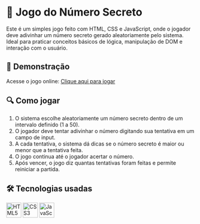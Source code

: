 # 🎯 Jogo do Número Secreto

Este é um simples jogo feito com HTML, CSS e JavaScript, onde o jogador deve adivinhar um número secreto gerado aleatoriamente pelo sistema. Ideal para praticar conceitos básicos de lógica, manipulação de DOM e interação com o usuário.

## 🔗 Demonstração

Acesse o jogo online: [Clique aqui para jogar](https://numero-secreto-beige-two.vercel.app)

## 🔍 Como jogar

1. O sistema escolhe aleatoriamente um número secreto dentro de um intervalo definido (1 a 50).
2. O jogador deve tentar adivinhar o número digitando sua tentativa em um campo de input.
3. A cada tentativa, o sistema dá dicas se o número secreto é maior ou menor que a tentativa feita.
4. O jogo continua até o jogador acertar o número.
5. Após vencer, o jogo diz quantas tentativas foram feitas e permite reiniciar a partida.

## 🛠️ Tecnologias usadas

<p align="left">
  <img src="https://cdn.jsdelivr.net/gh/devicons/devicon/icons/html5/html5-original.svg" alt="HTML5" width="40" height="40"/>
  <img src="https://cdn.jsdelivr.net/gh/devicons/devicon/icons/css3/css3-original.svg" alt="CSS3" width="40" height="40"/>
  <img src="https://cdn.jsdelivr.net/gh/devicons/devicon/icons/javascript/javascript-original.svg" alt="JavaScript" width="40" height="40"/>
</p>



